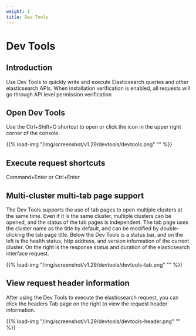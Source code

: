 ```yaml
---
weight: 1
title: Dev Tools
---
```


# Dev Tools

## Introduction

Use Dev Tools to quickly write and execute Elasticsearch queries and other elasticsearch APIs.
When installation verification is enabled, all requests will go through API level permission verification

## Open Dev Tools

Use the Ctrl+Shift+O shortcut to open or click the icon in the upper right corner of the console.

{{% load-img "/img/screenshot/v1.29/devtools/devtools.png" "" %}}

## Execute request shortcuts

Command+Enter or Ctrl+Enter

## Multi-cluster multi-tab page support

The Dev Tools supports the use of tab pages to open multiple clusters at the same time. Even if it is the same cluster, multiple clusters can be opened, and the status of the tab pages is independent.
The tab page uses the cluster name as the title by default, and can be modified by double-clicking the tab page title.
Below the Dev Tools is a status bar, and on the left is the health status, http address, and version information of the current cluster.
On the right is the response status and duration of the elasticsearch interface request.

{{% load-img "/img/screenshot/v1.29/devtools/devtools-tab.png" "" %}}

## View request header information

After using the Dev Tools to execute the elasticsearch request, you can click the headers Tab page on the right to view the request header information.

{{% load-img "/img/screenshot/v1.29/devtools/devtools-header.png" "" %}}
